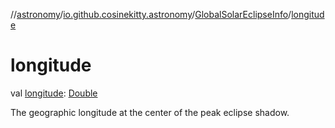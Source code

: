 //[astronomy](../../../index.md)/[io.github.cosinekitty.astronomy](../index.md)/[GlobalSolarEclipseInfo](index.md)/[longitude](longitude.md)

# longitude

val [longitude](longitude.md): [Double](https://kotlinlang.org/api/latest/jvm/stdlib/kotlin/-double/index.html)

The geographic longitude at the center of the peak eclipse shadow.
